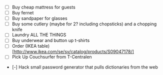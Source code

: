  - [ ] Buy cheap mattress for guests
 - [ ] Buy fernet
 - [ ] Buy sandpaper for glasses
 - [ ] Buy some cutlery (maybe for 2? including chopsticks) and a chopping knife
 - [ ] Laundry ALL THE THINGS
 - [ ] Buy underwear and button up t-shirts
 - [ ] Order (IKEA table)[http://www.ikea.com/se/sv/catalog/products/S09047178/]
 - [ ] Pick Up Couchsurfer from T-Centralen
 - [-] Hack small password generator that pulls dictionaries from the web
